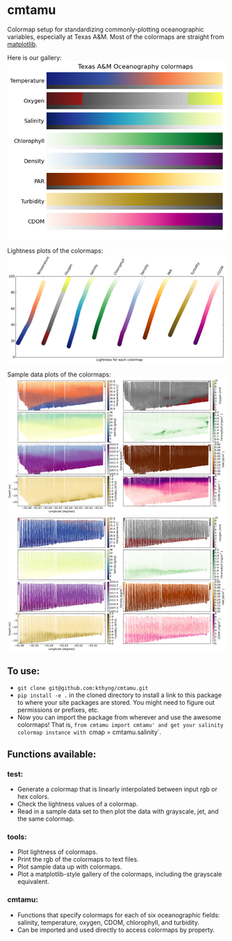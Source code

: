 cmtamu
======

Colormap setup for standardizing commonly-plotting oceanographic variables, especially at Texas A&M. Most of the colormaps are straight from [matplotlib](http://matplotlib.org/).

Here is our gallery: [<img src="figures/gallery.png" class="picFloat">](figures/gallery.png)

Lightness plots of the colormaps: [<img src="figures/lightness.png" class="picFloat">](figures/lightness.png)

Sample data plots of the colormaps: [<img src="figures/sample-data-MS2_L10.png" class="picFloat">](figures/sample-data-MS2-L10.png)
[<img src="figures/sample-data-MS09_L10.png" class="picFloat">](figures/sample-data-MS09-L10.png)

## To use:

* `git clone git@github.com:kthyng/cmtamu.git`
* `pip install -e .` in the cloned directory to install a link to this package to where your site packages are stored. You might need to figure out permissions or prefixes, etc.
* Now you can import the package from wherever and use the awesome colormaps! That is, `from cmtamu import cmtamu' and get your salinity colormap instance with `cmap = cmtamu.salinity`. 

## Functions available:

### test:
* Generate a colormap that is linearly interpolated between input rgb or hex colors.
* Check the lightness values of a colormap.
* Read in a sample data set to then plot the data with grayscale, jet, and the same colormap.

### tools:
* Plot lightness of colormaps.
* Print the rgb of the colormaps to text files.
* Plot sample data up with colormaps.
* Plot a matplotlib-style gallery of the colormaps, including the grayscale equivalent.

### cmtamu:
* Functions that specify colormaps for each of six oceanographic fields: salinity, temperature, oxygen, CDOM, chlorophyll, and turbidity.
* Can be imported and used directly to access colormaps by property.
